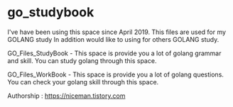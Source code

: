 # go_studybook

I've have been using this space since April 2019. This files are used for my GOLANG study In addition would like to using for others GOLANG study.


GO_Files_StudyBook - This space is provide you a lot of golang grammar and skill. You can study golang through this space.


GO_Files_WorkBook - This space is provide you a lot of golang questions. You can check your golang skill through this space. 


Authorship : https://niceman.tistory.com
